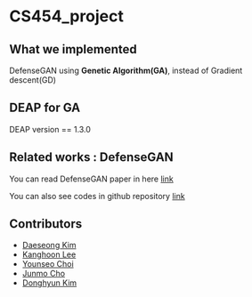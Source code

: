 # CS454_project

## What we implemented
DefenseGAN using **Genetic Algorithm(GA)**, instead of Gradient descent(GD)

## DEAP for GA
DEAP version == 1.3.0

## Related works : DefenseGAN
You can read DefenseGAN paper in here [link](https://arxiv.org/pdf/1805.06605.pdf)

You can also see codes in github repository [link](https://github.com/kabkabm/defensegan)

## Contributors

- [Daeseong Kim](https://github.com/scvgoe)
- [Kanghoon Lee](https://github.com/leehoon7)
- [Younseo Choi](https://github.com/Choiyounseo)
- [Junmo Cho](https://github.com/junmokane)
- [Donghyun Kim](https://github.com/donghyun932)